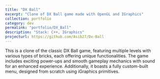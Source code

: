 ```yaml
---
title: "DX Ball"
excerpt: "Clone of DX Ball game made with OpenGL and IGraphics"
collection: portfolio
category: dev
permalink: "portfolio/DX_Ball"
description: "Stack: C++, IGraphics"
projecturl: https://github.com/Asib27/Dx-Ball
---
```


This is a clone of the classic DX Ball game, featuring multiple levels with various types of bricks, each offering unique functionalities. The game includes exciting power-ups and smooth gameplay mechanics with sound for an enhanced experience. Additionally, it boasts a fully custom-built menu, designed from scratch using iGraphics primitives. 


